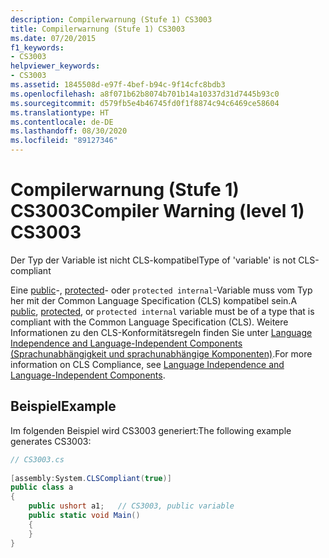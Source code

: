 ```yaml
---
description: Compilerwarnung (Stufe 1) CS3003
title: Compilerwarnung (Stufe 1) CS3003
ms.date: 07/20/2015
f1_keywords:
- CS3003
helpviewer_keywords:
- CS3003
ms.assetid: 1845508d-e97f-4bef-b94c-9f14cfc8bdb3
ms.openlocfilehash: a8f071b62b8074b701b14a10337d31d7445b93c0
ms.sourcegitcommit: d579fb5e4b46745fd0f1f8874c94c6469ce58604
ms.translationtype: HT
ms.contentlocale: de-DE
ms.lasthandoff: 08/30/2020
ms.locfileid: "89127346"
---
```

# <a name="compiler-warning-level-1-cs3003"></a><span data-ttu-id="c809f-103">Compilerwarnung (Stufe 1) CS3003</span><span class="sxs-lookup"><span data-stu-id="c809f-103">Compiler Warning (level 1) CS3003</span></span>
<span data-ttu-id="c809f-104">Der Typ der Variable ist nicht CLS-kompatibel</span><span class="sxs-lookup"><span data-stu-id="c809f-104">Type of 'variable' is not CLS-compliant</span></span>  
  
 <span data-ttu-id="c809f-105">Eine [public](../keywords/public.md)-, [protected](../keywords/protected.md)- oder `protected internal`-Variable muss vom Typ her mit der Common Language Specification (CLS) kompatibel sein.</span><span class="sxs-lookup"><span data-stu-id="c809f-105">A [public](../keywords/public.md), [protected](../keywords/protected.md), or `protected internal` variable must be of a type that is compliant with the Common Language Specification (CLS).</span></span> <span data-ttu-id="c809f-106">Weitere Informationen zu den CLS-Konformitätsregeln finden Sie unter [Language Independence and Language-Independent Components (Sprachunabhängigkeit und sprachunabhängige Komponenten)](../../../standard/language-independence-and-language-independent-components.md).</span><span class="sxs-lookup"><span data-stu-id="c809f-106">For more information on CLS Compliance, see [Language Independence and Language-Independent Components](../../../standard/language-independence-and-language-independent-components.md).</span></span>  
  
## <a name="example"></a><span data-ttu-id="c809f-107">Beispiel</span><span class="sxs-lookup"><span data-stu-id="c809f-107">Example</span></span>  
 <span data-ttu-id="c809f-108">Im folgenden Beispiel wird CS3003 generiert:</span><span class="sxs-lookup"><span data-stu-id="c809f-108">The following example generates CS3003:</span></span>  
  
```csharp  
// CS3003.cs  
  
[assembly:System.CLSCompliant(true)]  
public class a  
{  
    public ushort a1;   // CS3003, public variable  
    public static void Main()  
    {  
    }  
}  
```
